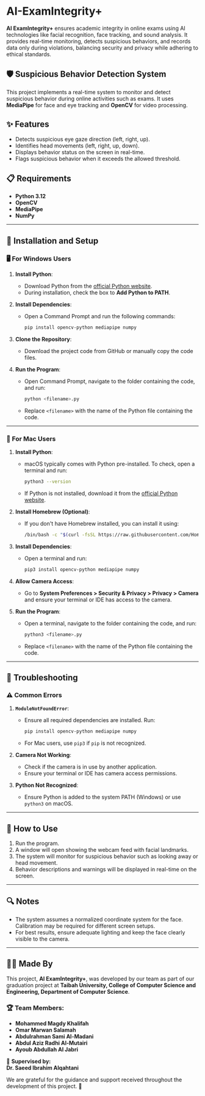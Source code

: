# AI-ExamIntegrity+

**AI ExamIntegrity+** ensures academic integrity in online exams using AI technologies like facial recognition, face tracking, and sound analysis. It provides real-time monitoring, detects suspicious behaviors, and records data only during violations, balancing security and privacy while adhering to ethical standards.

## 🛡️ Suspicious Behavior Detection System
This project implements a real-time system to monitor and detect suspicious behavior during online activities such as exams. It uses **MediaPipe** for face and eye tracking and **OpenCV** for video processing.

## ✨ Features
- Detects suspicious eye gaze direction (left, right, up).
- Identifies head movements (left, right, up, down).
- Displays behavior status on the screen in real-time.
- Flags suspicious behavior when it exceeds the allowed threshold.

## 📋 Requirements
- **Python 3.12**
- **OpenCV**
- **MediaPipe**
- **NumPy**

---

## 💾 Installation and Setup

### 🖥️ For Windows Users
1. **Install Python**:
   - Download Python from the [official Python website](https://www.python.org/downloads/).
   - During installation, check the box to **Add Python to PATH**.

2. **Install Dependencies**:
   - Open a Command Prompt and run the following commands:
     ```bash
     pip install opencv-python mediapipe numpy
     ```

3. **Clone the Repository**:
   - Download the project code from GitHub or manually copy the code files.

4. **Run the Program**:
   - Open Command Prompt, navigate to the folder containing the code, and run:
     ```bash
     python <filename>.py
     ```
   - Replace `<filename>` with the name of the Python file containing the code.

---

### 🍏 For Mac Users
1. **Install Python**:
   - macOS typically comes with Python pre-installed. To check, open a terminal and run:
     ```bash
     python3 --version
     ```
   - If Python is not installed, download it from the [official Python website](https://www.python.org/downloads/).

2. **Install Homebrew (Optional)**:
   - If you don't have Homebrew installed, you can install it using:
     ```bash
     /bin/bash -c "$(curl -fsSL https://raw.githubusercontent.com/Homebrew/install/HEAD/install.sh)"
     ```

3. **Install Dependencies**:
   - Open a terminal and run:
     ```bash
     pip3 install opencv-python mediapipe numpy
     ```

4. **Allow Camera Access**:
   - Go to **System Preferences > Security & Privacy > Privacy > Camera** and ensure your terminal or IDE has access to the camera.

5. **Run the Program**:
   - Open a terminal, navigate to the folder containing the code, and run:
     ```bash
     python3 <filename>.py
     ```
   - Replace `<filename>` with the name of the Python file containing the code.

---

## 🔧 Troubleshooting

### ⚠️ Common Errors
1. **`ModuleNotFoundError`**:
   - Ensure all required dependencies are installed. Run:
     ```bash
     pip install opencv-python mediapipe numpy
     ```
   - For Mac users, use `pip3` if `pip` is not recognized.

2. **Camera Not Working**:
   - Check if the camera is in use by another application.
   - Ensure your terminal or IDE has camera access permissions.

3. **Python Not Recognized**:
   - Ensure Python is added to the system PATH (Windows) or use `python3` on macOS.

---

## 🎯 How to Use
1. Run the program.
2. A window will open showing the webcam feed with facial landmarks.
3. The system will monitor for suspicious behavior such as looking away or head movement.
4. Behavior descriptions and warnings will be displayed in real-time on the screen.

---

## 🔍 Notes
- The system assumes a normalized coordinate system for the face. Calibration may be required for different screen setups.
- For best results, ensure adequate lighting and keep the face clearly visible to the camera.

---

## 👨‍💻 Made By
This project, **AI ExamIntegrity+**, was developed by our team as part of our graduation project at **Taibah University, College of Computer Science and Engineering, Department of Computer Science**.

### 🏆 Team Members:
- **Mohammed Magdy Khalifah**  
- **Omar Marwan Salamah**  
- **Abdulrahman Sami Al-Madani**  
- **Abdul Aziz Radhi Al-Mutairi**  
- **Ayoub Abdullah Al Jabri**

📌 **Supervised by:**  
**Dr. Saeed Ibrahim Alqahtani**  

We are grateful for the guidance and support received throughout the development of this project. 🚀